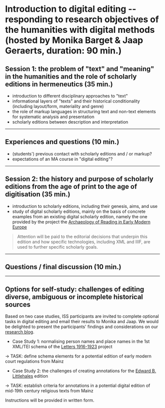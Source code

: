 # Introduction to digital editing -- responding to research objectives of the humanities with digital methods (hosted by Monika Barget & Jaap Geraerts, duration: 90 min.)

## Session 1: the problem of "text" and "meaning" in the humanities and the role of scholarly editions in hermeneutics (35 min.)

* introduction to different disciplinary approaches to "text"
* informational layers of "texts" and their historical conditionality (including layout/form, materiality and genre)
* the role of markup languages in structuring text and non-text elements for systematic analysis and presentation
* scholarly editions between description and interpretation

***
## Experiences and questions (10 min.)

* (students') previous contact with scholarly editions and / or markup?
* expectations of an MA course in "digital editing"?

***

## Session 2: the history and purpose of scholarly editions from the age of print to the age of digitisation (35 min.)

* introduction to scholarly editions, including their genesis, aims, and use
* study of digital scholarly editions, mainly on the basis of concrete examples from an existing digital scholarly edition, namely the one provided by the project the [Archaeology of Reading in Early Modern Europe](https://archaeologyofreading.org/)

> Attention will be paid to the editorial decisions that underpin this edition and how specific technologies, including XML and IIIF, are used to further specific scholarly goals. 

***
## Questions / final discussion (10 min.)

***

## Options for self-study: challenges of editing diverse, ambiguous or incomplete historical sources

Based on two case studies, ISS participants are invited to complete optional tasks in digital editing and email their results to Monika and Jaap. We would be delighted to present the participants' findings and considerations on our [research blog](https://dhlab.hypotheses.org/). 

* Case Study 1: normalising person names and place names in the 1st XML/TEI schema of the [Letters 1916-1923](http://letters1916.maynoothuniversity.ie/) project

-> TASK: define schema elements for a potential edition of early modern court regulations from Mainz

* Case Study 2: the challenges of creating annotations for the [Edward B. Littlehales](https://www.youtube.com/watch?v=wRslCtTPpzc&feature=youtu.be) edition

-> TASK: establish criteria for annotations in a potential digital edition of mid-19th century religious texts from Mainz

Instructions will be provided in written form.

